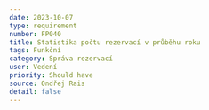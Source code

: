 ```yaml
---
date: 2023-10-07
type: requirement
number: FP040
title: Statistika počtu rezervací v průběhu roku
tags: Funkční
category: Správa rezervací
user: Vedení
priority: Should have
source: Ondřej Rais
detail: false
---
```


